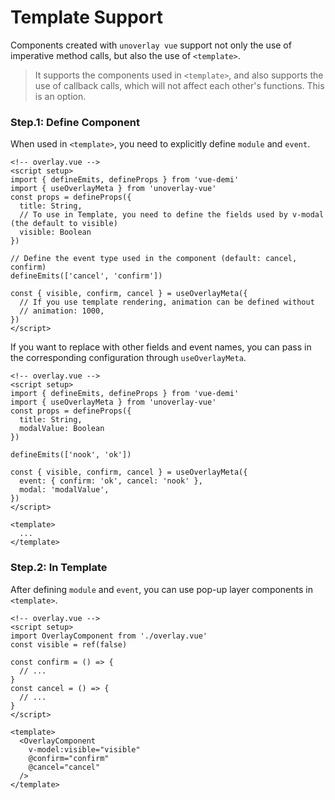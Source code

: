 # Template Support

Components created with `unoverlay vue` support not only the use of imperative method calls, but also the use of `<template>`.

> It supports the components used in `<template>`, and also supports the use of callback calls, which will not affect each other's functions. This is an option.

### Step.1: Define Component

When used in `<template>`, you need to explicitly define `module` and `event`.

```vue
<!-- overlay.vue -->
<script setup>
import { defineEmits, defineProps } from 'vue-demi'
import { useOverlayMeta } from 'unoverlay-vue'
const props = defineProps({
  title: String,
  // To use in Template, you need to define the fields used by v-modal (the default to visible)
  visible: Boolean
})

// Define the event type used in the component (default: cancel, confirm)
defineEmits(['cancel', 'confirm'])

const { visible, confirm, cancel } = useOverlayMeta({
  // If you use template rendering, animation can be defined without
  // animation: 1000,
})
</script>
```

If you want to replace with other fields and event names, you can pass in the corresponding configuration through `useOverlayMeta`.

```vue
<!-- overlay.vue -->
<script setup>
import { defineEmits, defineProps } from 'vue-demi'
import { useOverlayMeta } from 'unoverlay-vue'
const props = defineProps({
  title: String,
  modalValue: Boolean
})

defineEmits(['nook', 'ok'])

const { visible, confirm, cancel } = useOverlayMeta({
  event: { confirm: 'ok', cancel: 'nook' },
  modal: 'modalValue',
})
</script>

<template>
  ...
</template>
```

### Step.2: In Template

After defining `module` and `event`, you can use pop-up layer components in `<template>`.

```vue
<!-- overlay.vue -->
<script setup>
import OverlayComponent from './overlay.vue'
const visible = ref(false)

const confirm = () => {
  // ...
}
const cancel = () => {
  // ...
}
</script>

<template>
  <OverlayComponent
    v-model:visible="visible"
    @confirm="confirm"
    @cancel="cancel"
  />
</template>
```